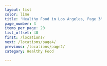 ```yaml
---
layout: list
color: lime
title: 'Healthy Food in Los Angeles, Page 3'
page_number: 3
items_per_page: 20
list_offset: 40
first: /locations/
next: /locations/page4/
previous: /locations/page2/
category: Healthy Food

---
```

